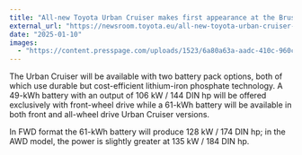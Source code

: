 ```yaml
---
title: "All-new Toyota Urban Cruiser makes first appearance at the Brussels Motor Show"
external_url: "https://newsroom.toyota.eu/all-new-toyota-urban-cruiser-makes-first-appearance-at-the-brussels-motor-show/"
date: "2025-01-10"
images:
  - "https://content.presspage.com/uploads/1523/6a80a63a-aadc-410c-960c-e340dfafe678/800_toyotaurbancruiser01.jpg"
---
```


The Urban Cruiser will be available with two battery pack options, both of which use durable but cost-efficient lithium-iron phosphate technology. A 49-kWh battery with an output of 106 kW / 144 DIN hp will be offered exclusively with front-wheel drive while a 61-kWh battery will be available in both front and all-wheel drive Urban Cruiser versions.

In FWD format the 61-kWh battery will produce 128 kW / 174 DIN hp; in the AWD model, the power is slightly greater at 135 kW / 184 DIN hp.